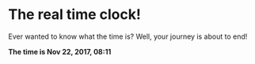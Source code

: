 # The real time clock!

Ever wanted to know what the time is? Well, your journey is about to end!

**The time is Nov 22, 2017, 08:11**